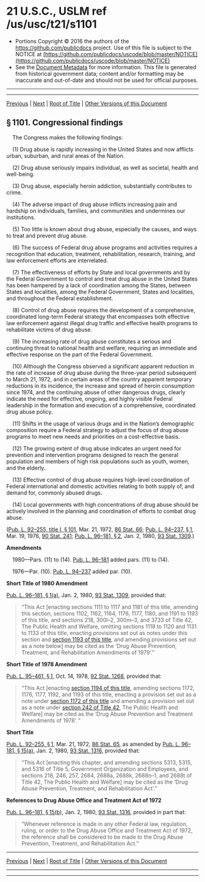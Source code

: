 ---
---

# 21 U.S.C., USLM ref /us/usc/t21/s1101

* Portions Copyright © 2016 the authors of the https://github.com/publicdocs project.
  Use of this file is subject to the NOTICE at [https://github.com/publicdocs/uscode/blob/master/NOTICE](https://github.com/publicdocs/uscode/blob/master/NOTICE)
* See the [Document Metadata](././../../../../..//README.md) for more information.
  This file is generated from historical government data; content and/or formatting may be inaccurate and out-of-date and should not be used for official purposes.

----------
----------

[Previous](./../../../../..//us/usc/t21/ch16/schI/m__us_usc_t21_ch16_schI.md) | [Next](./../../../../..//us/usc/t21/ch16/schI/m__us_usc_t21_s1102.md) | [Root of Title](./../../../../../) | [Other Versions of this Document](https://publicdocs.github.io/go/links?ns=uslm&ref=%2Fus%2Fusc%2Ft21%2Fs1101)

## § 1101. Congressional findings

    The Congress makes the following findings:

    (1) Drug abuse is rapidly increasing in the United States and now afflicts urban, suburban, and rural areas of the Nation.

    (2) Drug abuse seriously impairs individual, as well as societal, health and well-being.

    (3) Drug abuse, especially heroin addiction, substantially contributes to crime.

    (4) The adverse impact of drug abuse inflicts increasing pain and hardship on individuals, families, and communities and undermines our institutions.

    (5) Too little is known about drug abuse, especially the causes, and ways to treat and prevent drug abuse.

    (6) The success of Federal drug abuse programs and activities requires a recognition that education, treatment, rehabilitation, research, training, and law enforcement efforts are interrelated.

    (7) The effectiveness of efforts by State and local governments and by the Federal Government to control and treat drug abuse in the United States has been hampered by a lack of coordination among the States, between States and localities, among the Federal Government, States and localities, and throughout the Federal establishment.

    (8) Control of drug abuse requires the development of a comprehensive, coordinated long-term Federal strategy that encompasses both effective law enforcement against illegal drug traffic and effective health programs to rehabilitate victims of drug abuse.

    (9) The increasing rate of drug abuse constitutes a serious and continuing threat to national health and welfare, requiring an immediate and effective response on the part of the Federal Government.

    (10) Although the Congress observed a significant apparent reduction in the rate of increase of drug abuse during the three-year period subsequent to March 21, 1972, and in certain areas of the country apparent temporary reductions in its incidence, the increase and spread of heroin consumption since 1974, and the continuing abuse of other dangerous drugs, clearly indicate the need for effective, ongoing, and highly visible Federal leadership in the formation and execution of a comprehensive, coordinated drug abuse policy.

    (11) Shifts in the usage of various drugs and in the Nation’s demographic composition require a Federal strategy to adjust the focus of drug abuse programs to meet new needs and priorities on a cost-effective basis.

    (12) The growing extent of drug abuse indicates an urgent need for prevention and intervention programs designed to reach the general population and members of high risk populations such as youth, women, and the elderly.

    (13) Effective control of drug abuse requires high-level coordination of Federal international and domestic activities relating to both supply of, and demand for, commonly abused drugs.

    (14) Local governments with high concentrations of drug abuse should be actively involved in the planning and coordination of efforts to combat drug abuse.

([Pub. L. 92–255, title I, § 101][/us/pl/92/255/s101], Mar. 21, 1972, [86 Stat. 66][/us/stat/86/66]; [Pub. L. 94–237, § 1][/us/pl/94/237/s1], Mar. 19, 1976, [90 Stat. 241][/us/stat/90/241]; [Pub. L. 96–181, § 2][/us/pl/96/181/s2], Jan. 2, 1980, [93 Stat. 1309][/us/stat/93/1309].)

 __Amendments__ 

    1980—Pars. (11) to (14). [Pub. L. 96–181][/us/pl/96/181] added pars. (11) to (14).

    1976—Par. (10). [Pub. L. 94–237][/us/pl/94/237] added par. (10).

 __Short Title of 1980 Amendment__ 

[Pub. L. 96–181, § 1(a)][/us/pl/96/181/s1/a], Jan. 2, 1980, [93 Stat. 1309][/us/stat/93/1309], provided that: 

> “This Act \[enacting sections 1111 to 1117 and 1181 of this title, amending this section, sections 1102, 1162, 1164, 1176, 1177, 1180, and 1191 to 1193 of this title, and sections 218, 300l–2, 300m–3, and 3733 of Title 42, The Public Health and Welfare, omitting sections 1118 to 1120 and 1131 to 1133 of this title, enacting provisions set out as notes under this section and [section 1193 of this title][/us/usc/t21/s1193], and amending provisions set out as a note below\] may be cited as the ‘Drug Abuse Prevention, Treatment, and Rehabilitation Amendments of 1979’.”

 __Short Title of 1978 Amendment__ 

[Pub. L. 95–461, § 1][/us/pl/95/461/s1], Oct. 14, 1978, [92 Stat. 1268][/us/stat/92/1268], provided that: 

> “This Act \[enacting [section 1194 of this title][/us/usc/t21/s1194], amending sections 1172, 1176, 1177, 1192, and 1193 of this title, enacting a provision set out as a note under [section 1172 of this title][/us/usc/t21/s1172] and amending a provision set out as a note under [section 242 of Title 42][/us/usc/t42/s242], The Public Health and Welfare\] may be cited as the ‘Drug Abuse Prevention and Treatment Amendments of 1978’. ”

 __Short Title__ 

[Pub. L. 92–255, § 1][/us/pl/92/255/s1], Mar. 21, 1972, [86 Stat. 65][/us/stat/86/65], as amended by [Pub. L. 96–181, § 15(a)][/us/pl/96/181/s15/a], Jan. 2, 1980, [93 Stat. 1316][/us/stat/93/1316], provided that: 

> “This Act \[enacting this chapter, and amending sections 5313, 5315, and 5316 of Title 5, Government Organization and Employees, and sections 218, 246, 257, 2684, 2688a, 2688k, 2688n–1, and 2688t of Title 42, The Public Health and Welfare\] may be cited as the ‘Drug Abuse Prevention, Treatment, and Rehabilitation Act’.”

 __References to Drug Abuse Office and Treatment Act of 1972__ 

[Pub. L. 96–181, § 15(b)][/us/pl/96/181/s15/b], Jan. 2, 1980, [93 Stat. 1316][/us/stat/93/1316], provided in part that: 

> “Whenever reference is made in any other Federal law, regulation, ruling, or order to the Drug Abuse Office and Treatment Act of 1972, the reference shall be considered to be made to the Drug Abuse Prevention, Treatment, and Rehabilitation Act.”

----------

[Previous](./../../../../..//us/usc/t21/ch16/schI/m__us_usc_t21_ch16_schI.md) | [Next](./../../../../..//us/usc/t21/ch16/schI/m__us_usc_t21_s1102.md) | [Root of Title](./../../../../../) | [Other Versions of this Document](https://publicdocs.github.io/go/links?ns=uslm&ref=%2Fus%2Fusc%2Ft21%2Fs1101)

----------
----------

[/us/pl/92/255/s101]: https://publicdocs.github.io/go/links?ns=uslm&ref=%2Fus%2Fpl%2F92%2F255%2Fs101
[/us/stat/86/66]: https://publicdocs.github.io/go/links?ns=uslm&ref=%2Fus%2Fstat%2F86%2F66
[/us/pl/94/237/s1]: https://publicdocs.github.io/go/links?ns=uslm&ref=%2Fus%2Fpl%2F94%2F237%2Fs1
[/us/stat/90/241]: https://publicdocs.github.io/go/links?ns=uslm&ref=%2Fus%2Fstat%2F90%2F241
[/us/pl/96/181/s2]: https://publicdocs.github.io/go/links?ns=uslm&ref=%2Fus%2Fpl%2F96%2F181%2Fs2
[/us/stat/93/1309]: https://publicdocs.github.io/go/links?ns=uslm&ref=%2Fus%2Fstat%2F93%2F1309
[/us/pl/96/181]: https://publicdocs.github.io/go/links?ns=uslm&ref=%2Fus%2Fpl%2F96%2F181
[/us/pl/94/237]: https://publicdocs.github.io/go/links?ns=uslm&ref=%2Fus%2Fpl%2F94%2F237
[/us/pl/96/181/s1/a]: https://publicdocs.github.io/go/links?ns=uslm&ref=%2Fus%2Fpl%2F96%2F181%2Fs1%2Fa
[/us/stat/93/1309]: https://publicdocs.github.io/go/links?ns=uslm&ref=%2Fus%2Fstat%2F93%2F1309
[/us/usc/t21/s1193]: https://publicdocs.github.io/go/links?ns=uslm&ref=%2Fus%2Fusc%2Ft21%2Fs1193
[/us/pl/95/461/s1]: https://publicdocs.github.io/go/links?ns=uslm&ref=%2Fus%2Fpl%2F95%2F461%2Fs1
[/us/stat/92/1268]: https://publicdocs.github.io/go/links?ns=uslm&ref=%2Fus%2Fstat%2F92%2F1268
[/us/usc/t21/s1194]: https://publicdocs.github.io/go/links?ns=uslm&ref=%2Fus%2Fusc%2Ft21%2Fs1194
[/us/usc/t21/s1172]: https://publicdocs.github.io/go/links?ns=uslm&ref=%2Fus%2Fusc%2Ft21%2Fs1172
[/us/usc/t42/s242]: https://publicdocs.github.io/go/links?ns=uslm&ref=%2Fus%2Fusc%2Ft42%2Fs242
[/us/pl/92/255/s1]: https://publicdocs.github.io/go/links?ns=uslm&ref=%2Fus%2Fpl%2F92%2F255%2Fs1
[/us/stat/86/65]: https://publicdocs.github.io/go/links?ns=uslm&ref=%2Fus%2Fstat%2F86%2F65
[/us/pl/96/181/s15/a]: https://publicdocs.github.io/go/links?ns=uslm&ref=%2Fus%2Fpl%2F96%2F181%2Fs15%2Fa
[/us/stat/93/1316]: https://publicdocs.github.io/go/links?ns=uslm&ref=%2Fus%2Fstat%2F93%2F1316
[/us/pl/96/181/s15/b]: https://publicdocs.github.io/go/links?ns=uslm&ref=%2Fus%2Fpl%2F96%2F181%2Fs15%2Fb
[/us/stat/93/1316]: https://publicdocs.github.io/go/links?ns=uslm&ref=%2Fus%2Fstat%2F93%2F1316


